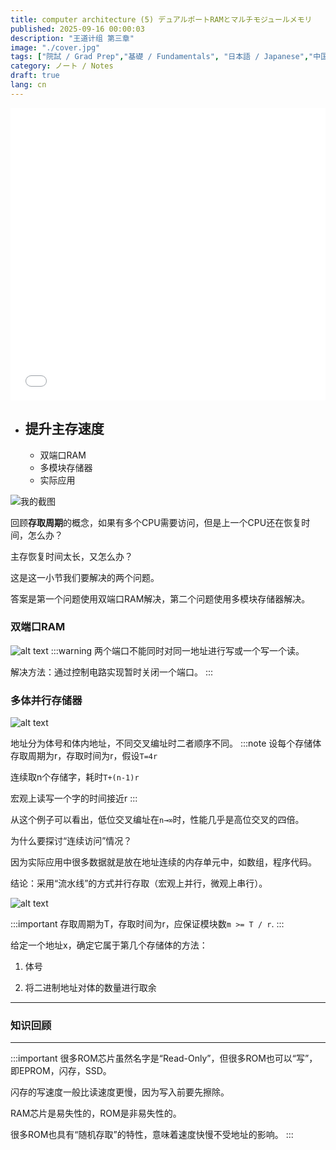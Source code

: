 ```yaml
---
title: computer architecture (5) デュアルポートRAMとマルチモジュールメモリ
published: 2025-09-16 00:00:03
description: "王道计组 第三章"
image: "./cover.jpg"
tags: ["院試 / Grad Prep","基礎 / Fundamentals", "日本語 / Japanese","中国語 / Chinese"]
category: ノート / Notes
draft: true
lang: cn
---
```

<iframe width="100%" height="468" src="//player.bilibili.com/player.html?isOutside=true&aid=995248168&bvid=BV1ps4y1d73V&cid=1179018518&p=37"  crolling="no" border="0" frameborder="no" framespacing="0" allowfullscreen="true"></iframe>

- ## 提升主存速度
    - 双端口RAM
    - 多模块存储器
    - 实际应用

![我的截图](/images/29.png)

回顾**存取周期**的概念，如果有多个CPU需要访问，但是上一个CPU还在恢复时间，怎么办？

主存恢复时间太长，又怎么办？

这是这一小节我们要解决的两个问题。 

答案是第一个问题使用双端口RAM解决，第二个问题使用多模块存储器解决。

### 双端口RAM

![alt text](/images/30.png)
:::warning
两个端口不能同时对同一地址进行写或一个写一个读。

解决方法：通过控制电路实现暂时关闭一个端口。
:::


### 多体并行存储器
![alt text](/images/31.png)

地址分为体号和体内地址，不同交叉编址时二者顺序不同。
:::note
设每个存储体存取周期为r，存取时间为r，假设`T=4r`

连续取n个存储字，耗时`T+(n-1)r`

宏观上读写一个字的时间接近r
:::

从这个例子可以看出，低位交叉编址在`n→∞`时，性能几乎是高位交叉的四倍。

为什么要探讨“连续访问”情况？

因为实际应用中很多数据就是放在地址连续的内存单元中，如数组，程序代码。

结论：采用“流水线”的方式并行存取（宏观上并行，微观上串行）。

![alt text](/images/32.png)

:::important
存取周期为T，存取时间为r，应保证模块数`m >= T / r`.
:::

给定一个地址x，确定它属于第几个存储体的方法：

1. 体号

2. 将二进制地址对体的数量进行取余

---

###  知识回顾

---


:::important
很多ROM芯片虽然名字是“Read-Only”，但很多ROM也可以“写”，即EPROM，闪存，SSD。

闪存的写速度一般比读速度更慢，因为写入前要先擦除。  

RAM芯片是易失性的，ROM是非易失性的。

很多ROM也具有“随机存取”的特性，意味着速度快慢不受地址的影响。
:::